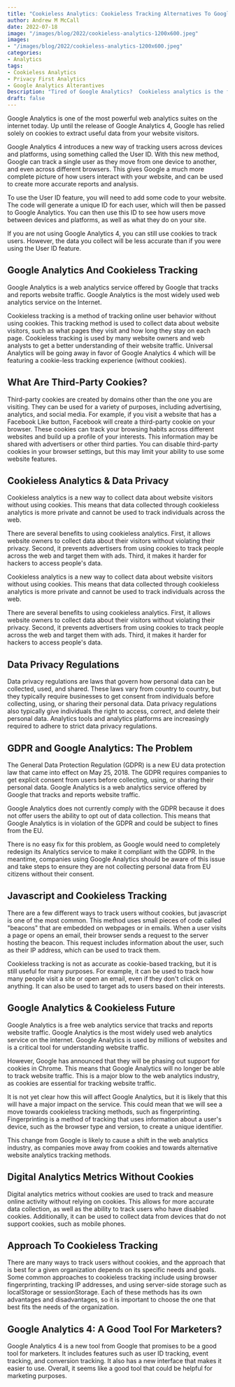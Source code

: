 ```yaml
---
title: "Cookieless Analytics: Cookieless Tracking Alternatives To Google Analytics"
author: Andrew M McCall
date: 2022-07-18
image: "/images/blog/2022/cookieless-analytics-1200x600.jpeg"
images:
- "/images/blog/2022/cookieless-analytics-1200x600.jpeg"
categories:
- Analytics
tags:
- Cookieless Analytics
- Privacy First Analytics
- Google Analytics Alterantives
Description: "Tired of Google Analytics?  Cookieless analytics is the future.  Add analytics to your privacy-centric marketing environment now!"
draft: false
---
```


Google Analytics is one of the most powerful web analytics suites on the internet today. Up until the release of Google Analytics 4, Google has relied solely on cookies to extract useful data from your website visitors.

Google Analytics 4 introduces a new way of tracking users across devices and platforms, using something called the User ID. With this new method, Google can track a single user as they move from one device to another, and even across different browsers. This gives Google a much more complete picture of how users interact with your website, and can be used to create more accurate reports and analysis.

To use the User ID feature, you will need to add some code to your website. The code will generate a unique ID for each user, which will then be passed to Google Analytics. You can then use this ID to see how users move between devices and platforms, as well as what they do on your site.

If you are not using Google Analytics 4, you can still use cookies to track users. However, the data you collect will be less accurate than if you were using the User ID feature.

## Google Analytics And Cookieless Tracking

Google Analytics is a web analytics service offered by Google that tracks and reports website traffic. Google Analytics is the most widely used web analytics service on the Internet.

Cookieless tracking is a method of tracking online user behavior without using cookies. This tracking method is used to collect data about website visitors, such as what pages they visit and how long they stay on each page. Cookieless tracking is used by many website owners and web analysts to get a better understanding of their website traffic. Universal Analytics will be going away in favor of Google Analytics 4 which will be featuring a cookie-less tracking experience (without cookies).


## What Are Third-Party Cookies?

Third-party cookies are created by domains other than the one you are visiting. They can be used for a variety of purposes, including advertising, analytics, and social media. For example, if you visit a website that has a Facebook Like button, Facebook will create a third-party cookie on your browser. These cookies can track your browsing habits across different websites and build up a profile of your interests. This information may be shared with advertisers or other third parties. You can disable third-party cookies in your browser settings, but this may limit your ability to use some website features.

## Cookieless Analytics & Data Privacy

Cookieless analytics is a new way to collect data about website visitors without using cookies. This means that data collected through cookieless analytics is more private and cannot be used to track individuals across the web.

There are several benefits to using cookieless analytics. First, it allows website owners to collect data about their visitors without violating their privacy. Second, it prevents advertisers from using cookies to track people across the web and target them with ads. Third, it makes it harder for hackers to access people's data.

Cookieless analytics is a new way to collect data about website visitors without using cookies. This means that data collected through cookieless analytics is more private and cannot be used to track individuals across the web.

There are several benefits to using cookieless analytics. First, it allows website owners to collect data about their visitors without violating their privacy. Second, it prevents advertisers from using cookies to track people across the web and target them with ads. Third, it makes it harder for hackers to access people's data.

## Data Privacy Regulations

Data privacy regulations are laws that govern how personal data can be collected, used, and shared. These laws vary from country to country, but they typically require businesses to get consent from individuals before collecting, using, or sharing their personal data. Data privacy regulations also typically give individuals the right to access, correct, and delete their personal data. Analytics tools and analytics platforms are increasingly required to adhere to strict data privacy regulations.

## GDPR and Google Analytics: The Problem

The General Data Protection Regulation (GDPR) is a new EU data protection law that came into effect on May 25, 2018. The GDPR requires companies to get explicit consent from users before collecting, using, or sharing their personal data. Google Analytics is a web analytics service offered by Google that tracks and reports website traffic.

Google Analytics does not currently comply with the GDPR because it does not offer users the ability to opt out of data collection. This means that Google Analytics is in violation of the GDPR and could be subject to fines from the EU.


There is no easy fix for this problem, as Google would need to completely redesign its Analytics service to make it compliant with the GDPR. In the meantime, companies using Google Analytics should be aware of this issue and take steps to ensure they are not collecting personal data from EU citizens without their consent.

## Javascript and Cookieless Tracking

There are a few different ways to track users without cookies, but javascript is one of the most common. This method uses small pieces of code called "beacons" that are embedded on webpages or in emails. When a user visits a page or opens an email, their browser sends a request to the server hosting the beacon. This request includes information about the user, such as their IP address, which can be used to track them.

Cookieless tracking is not as accurate as cookie-based tracking, but it is still useful for many purposes. For example, it can be used to track how many people visit a site or open an email, even if they don't click on anything. It can also be used to target ads to users based on their interests.

## Google Analytics & Cookieless Future

Google Analytics is a free web analytics service that tracks and reports website traffic. Google Analytics is the most widely used web analytics service on the internet. Google Analytics is used by millions of websites and is a critical tool for understanding website traffic.

However, Google has announced that they will be phasing out support for cookies in Chrome. This means that Google Analytics will no longer be able to track website traffic. This is a major blow to the web analytics industry, as cookies are essential for tracking website traffic.

It is not yet clear how this will affect Google Analytics, but it is likely that this will have a major impact on the service. This could mean that we will see a move towards cookieless tracking methods, such as fingerprinting. Fingerprinting is a method of tracking that uses information about a user's device, such as the browser type and version, to create a unique identifier.

This change from Google is likely to cause a shift in the web analytics industry, as companies move away from cookies and towards alternative website analytics tracking methods.

## Digital Analytics Metrics Without Cookies

Digital analytics metrics without cookies are used to track and measure online activity without relying on cookies. This allows for more accurate data collection, as well as the ability to track users who have disabled cookies. Additionally, it can be used to collect data from devices that do not support cookies, such as mobile phones.

## Approach To Cookieless Tracking

There are many ways to track users without cookies, and the approach that is best for a given organization depends on its specific needs and goals. Some common approaches to cookieless tracking include using browser fingerprinting, tracking IP addresses, and using server-side storage such as localStorage or sessionStorage. Each of these methods has its own advantages and disadvantages, so it is important to choose the one that best fits the needs of the organization.

## Google Analytics 4: A Good Tool For Marketers?

Google Analytics 4 is a new tool from Google that promises to be a good tool for marketers. It includes features such as user ID tracking, event tracking, and conversion tracking. It also has a new interface that makes it easier to use. Overall, it seems like a good tool that could be helpful for marketing purposes.